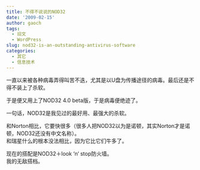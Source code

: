 ```yaml
---
title: 不得不说说的NOD32
date: '2009-02-15'
author: gaoch
tags:
  - 旧文
  - WordPress
slug: nod32-is-an-outstanding-antivirus-software
categories:
  - 其它
  - 信息技术
---
```


一直以来被各种病毒弄得叫苦不迭，尤其是以U盘为传播途径的病毒。最后还是不得不装上了杀软。  
  
于是便又用上了NOD32 4.0 beta版，于是病毒便绝迹了。  
  
一句话，NOD32是我见过的最好用、最强大的杀软。  
  
和Norton相比，它要快很多（很多人把NOD32以为是诺顿，其实Norton才是诺顿，NOD32还没有中文名称）。  
和瑞星什么的根本没法相比，因为它比它们牛多了。  
  
现在的搭配是NOD32＋look ‘n‘ stop防火墙。  
我的无敌搭档。
